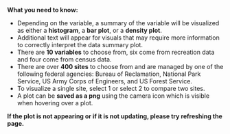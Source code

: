  **What you need to know:**
- Depending on the variable, a summary of the variable will be visualized as either a **histogram**, a **bar plot**, or a **density plot**. 
- Additional text will appear for visuals that may require more information to correctly interpret the data summary plot. 
- There are **10 variables** to choose from, six come from recreation data and four come from census data. 
- There are over **400 sites** to choose from and are managed by one of the following federal agencies: Bureau of Reclamation, National Park Service, US Army Corps of Engineers, and US Forest Service. 
- To visualize a single site, select 1 or select 2 to compare two sites. 
- A plot can be **saved as a png** using the camera icon which is visible when hovering over a plot. 

**If the plot is not appearing or if it is not updating, please try refreshing the page.**
